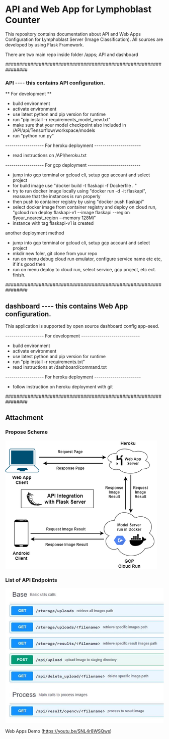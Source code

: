 # API and Web App for Lymphoblast Counter

This repository contains documentation about API and Web Apps Configuration for Lymphoblast Server (Image Classification).
All sources are developed by using Flask Framework.

There are two main repo inside folder /apps; API and dashboard

################################################################

### API ---- this contains API configuration.

** For development **

- build environment
- activate environment
- use latest python and pip version for runtime
- run "pip install -r requirements_model_new.txt"
- make sure that your model checkpoint also included in /API/api/Tensorflow/workspace/models
- run "python run.py"

------------------- For heroku deployment -----------------------

- read instructions on /API/heroku.txt

------------------- For gcp deployment --------------------------

- jump into gcp terminal or gcloud cli, setup gcp account and select project
- for build image use "docker build -t flaskapi -f Dockerfile . "
- try to run docker image locally using "docker run -d -it flaskapi", reassure that the instances is run properly
- then push to container registry by using "docker push flaskapi"
- select docker image from container registry and deploy on cloud run, "gcloud run deploy flaskapi-v1 --image flaskapi --region $your_nearest_region --memory 128Mi"
- instance with tag flaskapi-v1 is created

another deployment method

- jump into gcp terminal or gcloud cli, setup gcp account and select project
- mkdir new foler, git clone from your repo
- run on menu debug cloud run emulator, configure service name etc etc, if it's good then
- run on menu deploy to cloud run, select service, gcp project, etc ect. finish.

################################################################

## dashboard ---- this contains Web App configuration.

This application is supported by open source dashboard config app-seed.

------------------- For development -----------------------------

- build environment
- activate environment
- use latest python and pip version for runtime
- run "pip install -r requirements.txt"
- read instructions at /dashboard/command.txt

------------------- For heroku deployment -----------------------

- follow instruction on heroku deployment with git

################################################################

## Attachment

### Propose Scheme

![](apps/screenshot/scheme.png)

### List of API Endpoints

![](apps/screenshot/endpoint.jpg)

Web Apps Demo (https://youtu.be/SNL4r8WSQws)
